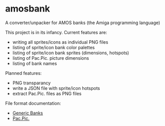 amosbank
========

A converter/unpacker for AMOS banks (the Amiga programming language)

This project is in its infancy. Current features are:

* writing all sprites/icons as individual PNG files
* listing of sprite/icon bank color palettes
* listing of sprite/icon bank sprites (dimensions, hotspots)
* listing of Pac.Pic. picture dimensions
* listing of bank names

Planned features:

* PNG transparancy
* write a JSON file with sprite/icon hotspots
* extract Pac.Pic. files as PNG files


File format documentation:
* [Generic Banks](http://www.exotica.org.uk/wiki/AMOS_file_formats)
* [Pac.Pic.](http://www.exotica.org.uk/wiki/AMOS_Pac.Pic._format)

